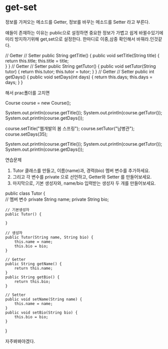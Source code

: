 # get-set

정보를 가져오는 메소드를 Getter,
정보를 바꾸는 메소드를 Setter 라고 부른다.

얘들이 존재하는 이유는 public으로 설정하면 중요한 정보가 가볍고 쉽게 바뀔수있기에
미리 방지하기위해 get,set으로 설정한다. 한마디로 이중,삼중 확인해서 바꿔라.인것같다.

// Getter                             // Setter
public String getTitle() {            public void setTitle(String title) {
    return this.title;                    this.title = title;                                       
}                                      }
// Getter                             // Setter
public String getTutor() {             public void setTutor(String tutor) {
    return this.tutor;                     this.tutor = tutor;
}                                      }
// Getter                             // Setter
public int getDays() {                public void setDays(int days) {
    return this.days;                      this.days = days;
}                                     }


해서 prac폴더를 고치면

Course course = new Course();

System.out.println(course.getTitle());
System.out.println(course.getTutor());
System.out.println(course.getDays());

course.setTitle("웹개발의 봄 스프링");
course.setTutor("남병관");
course.setDays(35);

System.out.println(course.getTitle());
System.out.println(course.getTutor());
System.out.println(course.getDays());




연습문제

1) Tutor 클래스를 만들고, 이름(name)과, 경력(bio) 멤버 변수를 추가하세요.
2) 그리고 각 변수를 private 으로 선언하고, Getter와 Setter 를 만들어보세요.
3) 마지막으로, 기본 생성자와, name/bio 입력받는 생성자 두 개를 만들어보세요.

public class Tutor {                            
    // 멤버 변수
    private String name;
    private String bio;
    
    // 기본생성자
    public Tutor() {
        
    }
    
    // 생성자
    public Tutor(String name, String bio) {
        this.name = name;
        this.bio = bio;
    }
    
    // Getter
    public String getName() {
        return this.name;
    }
    public String getBio() {
        return this.bio;
    }
    
    // Setter    
    public void setName(String name) {
        this.name = name;
    }
    public void setBio(String bio) {
        this.bio = bio;
    }
    
}

자주봐봐야겠다.
